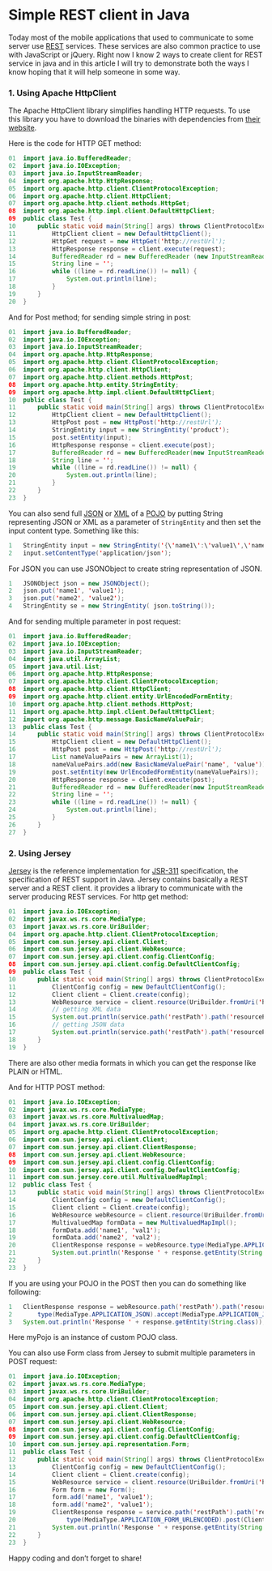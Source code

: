 # Simple REST client in Java

Today most of the mobile applications that used to communicate to some server use [REST](http://en.wikipedia.org/wiki/Representational_state_transfer) services. These services are also common practice to use with JavaScript or jQuery. Right now I know 2 ways to create client for REST service in java and in this article I will try to demonstrate both the ways I know hoping that it will help someone in some way.

### 1. Using Apache HttpClient

The Apache HttpClient library simplifies handling HTTP requests. To use this library you have to download the binaries with dependencies from [their website](http://hc.apache.org/httpclient-3.x).

Here is the code for HTTP GET method:

```java
01  import java.io.BufferedReader;
02  import java.io.IOException;
03  import java.io.InputStreamReader;
04  import org.apache.http.HttpResponse;
05  import org.apache.http.client.ClientProtocolException;
06  import org.apache.http.client.HttpClient;
07  import org.apache.http.client.methods.HttpGet;
08  import org.apache.http.impl.client.DefaultHttpClient;
09  public class Test {
10      public static void main(String[] args) throws ClientProtocolException, IOException {
11          HttpClient client = new DefaultHttpClient();
12          HttpGet request = new HttpGet('http://restUrl');
13          HttpResponse response = client.execute(request);
14          BufferedReader rd = new BufferedReader (new InputStreamReader(response.getEntity().getContent()));
15          String line = '';
16          while ((line = rd.readLine()) != null) {
17              System.out.println(line);
18          }
19      }
20  }
```

And for Post method; for sending simple string in post:

```java
01  import java.io.BufferedReader;
02  import java.io.IOException;
03  import java.io.InputStreamReader;
04  import org.apache.http.HttpResponse;
05  import org.apache.http.client.ClientProtocolException;
06  import org.apache.http.client.HttpClient;
07  import org.apache.http.client.methods.HttpPost;
08  import org.apache.http.entity.StringEntity;
09  import org.apache.http.impl.client.DefaultHttpClient;
10  public class Test {
11      public static void main(String[] args) throws ClientProtocolException, IOException {
12          HttpClient client = new DefaultHttpClient();
13          HttpPost post = new HttpPost('http://restUrl');
14          StringEntity input = new StringEntity('product');
15          post.setEntity(input);
16          HttpResponse response = client.execute(post);
17          BufferedReader rd = new BufferedReader(new InputStreamReader(response.getEntity().getContent()));
18          String line = '';
19          while ((line = rd.readLine()) != null) {
20              System.out.println(line);
21          }
22      }
23  }
```

You can also send full [JSON](http://en.wikipedia.org/wiki/JSON) or [XML](http://en.wikipedia.org/wiki/XML) of a [POJO](http://en.wikipedia.org/wiki/Plain_Old_Java_Object) by putting String representing JSON or XML as a parameter of `StringEntity` and then set the input content type. Something like this:

```java
1   StringEntity input = new StringEntity('{\'name1\':\'value1\',\'name2\':\'value2\'}'); //here instead of JSON you can also have XML
2   input.setContentType('application/json');
```

For JSON you can use JSONObject to create string representation of JSON.

```java
1   JSONObject json = new JSONObject();
2   json.put('name1', 'value1');
3   json.put('name2', 'value2');
4   StringEntity se = new StringEntity( json.toString());
```

And for sending multiple parameter in post request:

```java
01  import java.io.BufferedReader;
02  import java.io.IOException;
03  import java.io.InputStreamReader;
04  import java.util.ArrayList;
05  import java.util.List;
06  import org.apache.http.HttpResponse;
07  import org.apache.http.client.ClientProtocolException;
08  import org.apache.http.client.HttpClient;
09  import org.apache.http.client.entity.UrlEncodedFormEntity;
10  import org.apache.http.client.methods.HttpPost;
11  import org.apache.http.impl.client.DefaultHttpClient;
12  import org.apache.http.message.BasicNameValuePair;
13  public class Test {
14      public static void main(String[] args) throws ClientProtocolException, IOException {
15          HttpClient client = new DefaultHttpClient();
16          HttpPost post = new HttpPost('http://restUrl');
17          List nameValuePairs = new ArrayList(1);
18          nameValuePairs.add(new BasicNameValuePair('name', 'value')); //you can as many name value pair as you want in the list.
19          post.setEntity(new UrlEncodedFormEntity(nameValuePairs));
20          HttpResponse response = client.execute(post);
21          BufferedReader rd = new BufferedReader(new InputStreamReader(response.getEntity().getContent()));
22          String line = '';
23          while ((line = rd.readLine()) != null) {
24              System.out.println(line);
25          }
26      }
27  }
```

### 2. Using Jersey

[Jersey](http://jersey.java.net/) is the reference implementation for [JSR-311](http://jcp.org/aboutJava/communityprocess/final/jsr311/index.html) specification, the specification of REST support in Java. Jersey contains basically a REST server and a REST client. it provides a library to communicate with the server producing REST services. For http get method:

```java
01  import java.io.IOException;
02  import javax.ws.rs.core.MediaType;
03  import javax.ws.rs.core.UriBuilder;
04  import org.apache.http.client.ClientProtocolException;
05  import com.sun.jersey.api.client.Client;
06  import com.sun.jersey.api.client.WebResource;
07  import com.sun.jersey.api.client.config.ClientConfig;
08  import com.sun.jersey.api.client.config.DefaultClientConfig;
09  public class Test {
10      public static void main(String[] args) throws ClientProtocolException, IOException {
11          ClientConfig config = new DefaultClientConfig();
12          Client client = Client.create(config);
13          WebResource service = client.resource(UriBuilder.fromUri('http://restUrl').build());
14          // getting XML data
15          System.out.println(service.path('restPath').path('resourcePath').accept(MediaType.APPLICATION_JSON).get(String.class));
16          // getting JSON data
17          System.out.println(service.path('restPath').path('resourcePath').accept(MediaType.APPLICATION_XML).get(String.class));
18      }
19  }
```

There are also other media formats in which you can get the response like PLAIN or HTML.

And for HTTP POST method:

```java
01  import java.io.IOException;
02  import javax.ws.rs.core.MediaType;
03  import javax.ws.rs.core.MultivaluedMap;
04  import javax.ws.rs.core.UriBuilder;
05  import org.apache.http.client.ClientProtocolException;
06  import com.sun.jersey.api.client.Client;
07  import com.sun.jersey.api.client.ClientResponse;
08  import com.sun.jersey.api.client.WebResource;
09  import com.sun.jersey.api.client.config.ClientConfig;
10  import com.sun.jersey.api.client.config.DefaultClientConfig;
11  import com.sun.jersey.core.util.MultivaluedMapImpl;
12  public class Test {
13      public static void main(String[] args) throws ClientProtocolException, IOException {
14          ClientConfig config = new DefaultClientConfig();
15          Client client = Client.create(config);
16          WebResource webResource = client.resource(UriBuilder.fromUri('http://restUrl').build());
17          MultivaluedMap formData = new MultivaluedMapImpl();
18          formData.add('name1', 'val1');
19          formData.add('name2', 'val2');
20          ClientResponse response = webResource.type(MediaType.APPLICATION_FORM_URLENCODED_TYPE).post(ClientResponse.class, formData);
21          System.out.println('Response ' + response.getEntity(String.class));
22      }
23  }
```

If you are using your POJO in the POST then you can do something like following:

```java
1   ClientResponse response = webResource.path('restPath').path('resourcePath').
2       type(MediaType.APPLICATION_JSON).accept(MediaType.APPLICATION_JSON).post(ClientResponse.class, myPojo);
3   System.out.println('Response ' + response.getEntity(String.class));
```

Here myPojo is an instance of custom POJO class.

You can also use Form class from Jersey to submit multiple parameters in POST request:

```java
01  import java.io.IOException;
02  import javax.ws.rs.core.MediaType;
03  import javax.ws.rs.core.UriBuilder;
04  import org.apache.http.client.ClientProtocolException;
05  import com.sun.jersey.api.client.Client;
06  import com.sun.jersey.api.client.ClientResponse;
07  import com.sun.jersey.api.client.WebResource;
08  import com.sun.jersey.api.client.config.ClientConfig;
09  import com.sun.jersey.api.client.config.DefaultClientConfig;
10  import com.sun.jersey.api.representation.Form;
11  public class Test {
12      public static void main(String[] args) throws ClientProtocolException, IOException {
13          ClientConfig config = new DefaultClientConfig();
14          Client client = Client.create(config);
15          WebResource service = client.resource(UriBuilder.fromUri('http://restUrl').build());
16          Form form = new Form();
17          form.add('name1', 'value1');
18          form.add('name2', 'value1');
19          ClientResponse response = service.path('restPath').path('resourcePath').
20              type(MediaType.APPLICATION_FORM_URLENCODED).post(ClientResponse.class, form);
21          System.out.println('Response ' + response.getEntity(String.class));
22      }
23  }
```

Happy coding and don’t forget to share!
